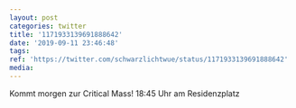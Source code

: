 ```yaml
---
layout: post
categories: twitter
title: '1171933139691888642'
date: '2019-09-11 23:46:48'
tags: 
ref: 'https://twitter.com/schwarzlichtwue/status/1171933139691888642'
media:
---
```

Kommt morgen zur Critical Mass! 18:45 Uhr am Residenzplatz 

